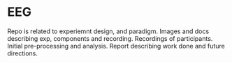# EEG  

Repo is related to experiemnt design, and paradigm. Images and docs describing exp, components and recording. Recordings of participants. Initial pre-processing and analysis. Report describing work done and future directions.


